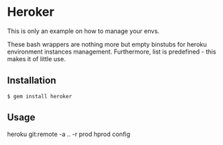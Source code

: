# Heroker

This is only an example on how to manage your envs.

These bash wrappers are nothing more but empty binstubs for heroku environment instances management.
Furthermore, list is predefined - this makes it of little use.

## Installation

    $ gem install heroker

## Usage

heroku git:remote -a .. -r prod
hprod config
